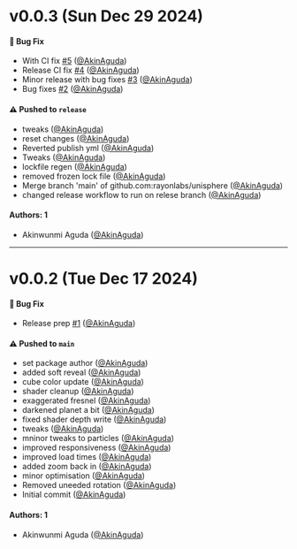 # v0.0.3 (Sun Dec 29 2024)

#### 🐛 Bug Fix

- With CI fix [#5](https://github.com/rayonlabs/unisphere/pull/5) ([@AkinAguda](https://github.com/AkinAguda))
- Release CI fix [#4](https://github.com/rayonlabs/unisphere/pull/4) ([@AkinAguda](https://github.com/AkinAguda))
- Minor release with bug fixes [#3](https://github.com/rayonlabs/unisphere/pull/3) ([@AkinAguda](https://github.com/AkinAguda))
- Bug fixes [#2](https://github.com/rayonlabs/unisphere/pull/2) ([@AkinAguda](https://github.com/AkinAguda))

#### ⚠️ Pushed to `release`

- tweaks ([@AkinAguda](https://github.com/AkinAguda))
- reset changes ([@AkinAguda](https://github.com/AkinAguda))
- Reverted publish yml ([@AkinAguda](https://github.com/AkinAguda))
- Tweaks ([@AkinAguda](https://github.com/AkinAguda))
- lockfile regen ([@AkinAguda](https://github.com/AkinAguda))
- removed frozen lock file ([@AkinAguda](https://github.com/AkinAguda))
- Merge branch 'main' of github.com:rayonlabs/unisphere ([@AkinAguda](https://github.com/AkinAguda))
- changed release workflow to run on relese branch ([@AkinAguda](https://github.com/AkinAguda))

#### Authors: 1

- Akinwunmi Aguda ([@AkinAguda](https://github.com/AkinAguda))

---

# v0.0.2 (Tue Dec 17 2024)

#### 🐛 Bug Fix

- Release prep [#1](https://github.com/rayonlabs/unisphere/pull/1) ([@AkinAguda](https://github.com/AkinAguda))

#### ⚠️ Pushed to `main`

- set package author ([@AkinAguda](https://github.com/AkinAguda))
- added soft reveal ([@AkinAguda](https://github.com/AkinAguda))
- cube color update ([@AkinAguda](https://github.com/AkinAguda))
- shader cleanup ([@AkinAguda](https://github.com/AkinAguda))
- exaggerated fresnel ([@AkinAguda](https://github.com/AkinAguda))
- darkened planet a bit ([@AkinAguda](https://github.com/AkinAguda))
- fixed shader depth write ([@AkinAguda](https://github.com/AkinAguda))
- tweaks ([@AkinAguda](https://github.com/AkinAguda))
- mninor tweaks to particles ([@AkinAguda](https://github.com/AkinAguda))
- improved responsiveness ([@AkinAguda](https://github.com/AkinAguda))
- improved load times ([@AkinAguda](https://github.com/AkinAguda))
- added zoom back in ([@AkinAguda](https://github.com/AkinAguda))
- minor optimisation ([@AkinAguda](https://github.com/AkinAguda))
- Removed uneeded rotation ([@AkinAguda](https://github.com/AkinAguda))
- Initial commit ([@AkinAguda](https://github.com/AkinAguda))

#### Authors: 1

- Akinwunmi Aguda ([@AkinAguda](https://github.com/AkinAguda))

